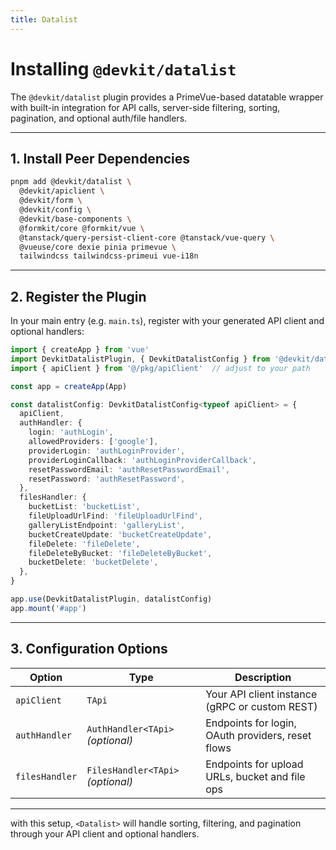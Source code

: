```yaml
---
title: Datalist
---
```

# Installing `@devkit/datalist`

The `@devkit/datalist` plugin provides a PrimeVue-based datatable wrapper with built-in integration for API calls, server-side filtering, sorting, pagination, and optional auth/file handlers.

---

## 1. Install Peer Dependencies

```bash
pnpm add @devkit/datalist \
  @devkit/apiclient \
  @devkit/form \
  @devkit/config \
  @devkit/base-components \
  @formkit/core @formkit/vue \
  @tanstack/query-persist-client-core @tanstack/vue-query \
  @vueuse/core dexie pinia primevue \
  tailwindcss tailwindcss-primeui vue-i18n
```


---

## 2. Register the Plugin

In your main entry (e.g. `main.ts`), register with your generated API client and optional handlers:

```ts
import { createApp } from 'vue'
import DevkitDatalistPlugin, { DevkitDatalistConfig } from '@devkit/datalist'
import { apiClient } from '@/pkg/apiClient'  // adjust to your path

const app = createApp(App)

const datalistConfig: DevkitDatalistConfig<typeof apiClient> = {
  apiClient,
  authHandler: {
    login: 'authLogin',
    allowedProviders: ['google'],
    providerLogin: 'authLoginProvider',
    providerLoginCallback: 'authLoginProviderCallback',
    resetPasswordEmail: 'authResetPasswordEmail',
    resetPassword: 'authResetPassword',
  },
  filesHandler: {
    bucketList: 'bucketList',
    fileUploadUrlFind: 'fileUploadUrlFind',
    galleryListEndpoint: 'galleryList',
    bucketCreateUpdate: 'bucketCreateUpdate',
    fileDelete: 'fileDelete',
    fileDeleteByBucket: 'fileDeleteByBucket',
    bucketDelete: 'bucketDelete',
  },
}

app.use(DevkitDatalistPlugin, datalistConfig)
app.mount('#app')
```

---

## 3. Configuration Options

| Option         | Type                              | Description                                       |
| -------------- | --------------------------------- | ------------------------------------------------- |
| `apiClient`    | `TApi`                            | Your API client instance (gRPC or custom REST)    |
| `authHandler`  | `AuthHandler<TApi>` *(optional)*  | Endpoints for login, OAuth providers, reset flows |
| `filesHandler` | `FilesHandler<TApi>` *(optional)* | Endpoints for upload URLs, bucket and file ops    |

---

with this setup, `<Datalist>` will handle sorting, filtering, and pagination through your API client and optional handlers.
